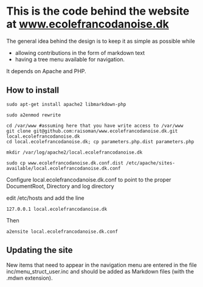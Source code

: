 This is the code behind the website at www.ecolefrancodanoise.dk
================================================================
The general idea behind the design is to keep it as simple as possible while
 * allowing contributions in the form of markdown text
 * having a tree menu available for navigation.

It depends on Apache and PHP.


How to install
--------------
```
sudo apt-get install apache2 libmarkdown-php

sudo a2enmod rewrite

cd /var/www #assuming here that you have write access to /var/www
git clone git@github.com:raisoman/www.ecolefrancodanoise.dk.git local.ecolefrancodanoise.dk
cd local.ecolefrancodanoise.dk; cp parameters.php.dist parameters.php

mkdir /var/log/apache2/local.ecolefrancodanoise.dk

sudo cp www.ecolefrancodanoise.dk.conf.dist /etc/apache/sites-available/local.ecolefrancodanoise.dk.conf
```

Configure local.ecolefrancodanoise.dk.conf to point to the proper DocumentRoot, Directory and log directory

edit /etc/hosts and add the line

```
127.0.0.1 local.ecolefrancodanoise.dk
```

Then

```
a2ensite local.ecolefrancodanoise.dk.conf
```

Updating the site
-----------------
New items that need to appear in the navigation menu are entered in the file inc/menu_struct_user.inc and should be added as Markdown files (with the .mdwn extension).
